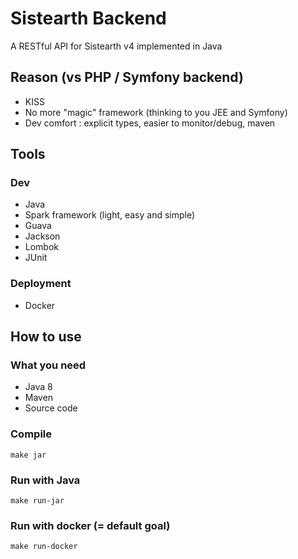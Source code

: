 Sistearth Backend
=================

A RESTful API for Sistearth v4 implemented in Java

Reason (vs PHP / Symfony backend)
---------------------------------

* KISS
* No more "magic" framework (thinking to you JEE and Symfony)
* Dev comfort : explicit types, easier to monitor/debug, maven 
 
Tools
-----

### Dev

* Java
* Spark framework (light, easy and simple)
* Guava
* Jackson
* Lombok
* JUnit

### Deployment

* Docker

How to use
----------

### What you need

* Java 8
* Maven
* Source code

### Compile

``make jar``

### Run with Java

``make run-jar``

### Run with docker (= default goal)

``make run-docker``

